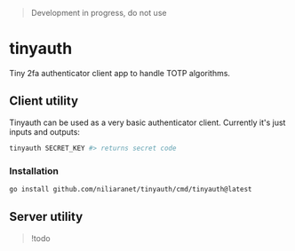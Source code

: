 > Development in progress, do not use
# tinyauth
Tiny 2fa authenticator client app
to handle TOTP algorithms.

## Client utility
Tinyauth can be used as a very basic authenticator client.
Currently it's just inputs and outputs:

```bash
tinyauth SECRET_KEY #> returns secret code
```

### Installation
```bash
go install github.com/niliaranet/tinyauth/cmd/tinyauth@latest
```

## Server utility
> \!todo
